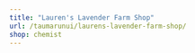 ```yaml
---
title: "Lauren's Lavender Farm Shop"
url: /taumarunui/laurens-lavender-farm-shop/
shop: chemist
---
```

